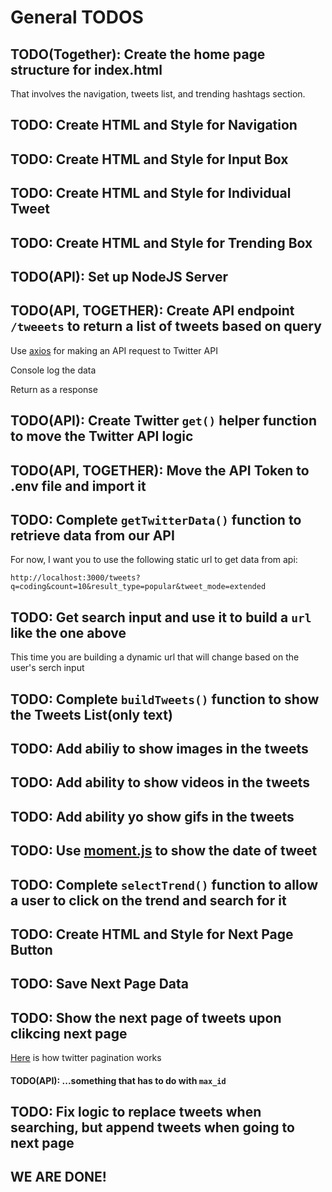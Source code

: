 # General TODOS

## TODO(Together): Create the home page structure for index.html

That involves the navigation, tweets list, and trending hashtags section.

## TODO: Create HTML and Style for Navigation

## TODO: Create HTML and Style for Input Box

## TODO: Create HTML and Style for Individual Tweet

## TODO: Create HTML and Style for Trending Box

## TODO(API): Set up NodeJS Server

## TODO(API, TOGETHER): Create API endpoint `/tweeets` to return a list of tweets based on query

Use [axios](https://github.com/axios/axios) for making an API request to Twitter API

Console log the data

Return as a response

## TODO(API): Create Twitter `get()` helper function to move the Twitter API logic

## TODO(API, TOGETHER): Move the API Token to .env file and import it

## TODO: Complete `getTwitterData()` function to retrieve data from our API

For now, I want you to use the following static url to get data from api:

```http://localhost:3000/tweets?q=coding&count=10&result_type=popular&tweet_mode=extended```

## TODO: Get search input and use it to build a `url` like the one above

This time you are building a dynamic url that will change based on the user's serch input


## TODO: Complete `buildTweets()` function to show the Tweets List(only text)

## TODO: Add abiliy to show images in the tweets

## TODO: Add ability to show videos in the tweets

## TODO: Add ability yo show gifs in the tweets

## TODO: Use [moment.js](https://momentjs.com/) to show the date of tweet

## TODO: Complete `selectTrend()` function to allow a user to click on the trend and search for it

## TODO: Create HTML and Style for Next Page Button

## TODO: Save Next Page Data

## TODO: Show the next page of tweets upon clikcing next page

[Here](https://developer.twitter.com/en/docs/tweets/timelines/guides/working-with-timelines) is how twitter pagination works

#### TODO(API): ...something that has to do with `max_id`

## TODO: Fix logic to replace tweets when searching, but append tweets when going to next page

## WE ARE DONE!
















